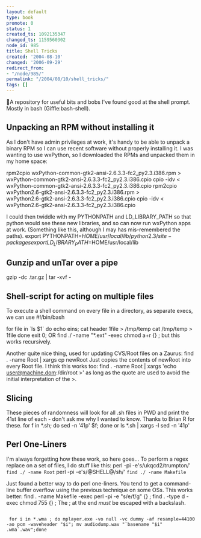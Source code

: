 ```yaml
---
layout: default
type: book
promote: 0
status: 1
created_ts: 1092135347
changed_ts: 1159560302
node_id: 985
title: Shell Tricks
created: '2004-08-10'
changed: '2006-09-29'
redirect_from:
- "/node/985/"
permalink: "/2004/08/10/shell_tricks/"
tags: []
---
```

A repository for useful bits and bobs I've found good at the shell prompt.  Mostly in bash (Giffle:bash-shell).
<!--break-->
## Unpacking an RPM without installing it
As I don't have admin privileges at work, it's handy to be able to unpack a binary RPM so I can use recent software without properly installing it.  I was wanting to use wxPython, so I downloaded the RPMs and unpacked them in my home space:

 rpm2cpio wxPython-common-gtk2-ansi-2.6.3.3-fc2_py2.3.i386.rpm > \
     wxPython-common-gtk2-ansi-2.6.3.3-fc2_py2.3.i386.cpio
 cpio -idv < wxPython-common-gtk2-ansi-2.6.3.3-fc2_py2.3.i386.cpio 
 rpm2cpio wxPython2.6-gtk2-ansi-2.6.3.3-fc2_py2.3.i386.rpm > \
     wxPython2.6-gtk2-ansi-2.6.3.3-fc2_py2.3.i386.cpio
 cpio -idv < wxPython2.6-gtk2-ansi-2.6.3.3-fc2_py2.3.i386.cpio 

I could then twiddle with my PYTHONPATH and LD_LIBRARY_PATH so that python would see these new libraries, and so can now run wxPython apps at work. (Something like this, although I may has mis-remembered the paths).
 export PYTHONPATH=$HOME/usr/local/lib/python2.3/site-packages
 export LD_LIBRARY_PATH=$HOME/usr/local/lib


## Gunzip and unTar over a pipe
 gzip -dc <filename>.tar.gz | tar -xvf -

## Shell-script for acting on multiple files
To execute a shell command on every file in a directory, as separate execs, we can use
 #!/bin/bash
 
 for file in \`ls $1\`
 do
 echo eins;
 cat header $1$file > /tmp/temp
 cat /tmp/temp > $1$file
 done
 exit 0;
OR
 find ./ -name "*.ext" -exec chmod a+r {} \;
but this works recursively.

Another quite nice thing, used for updating CVS/Root files on a Zaurus:
 find . -name Root | xargs cp newRoot 
Just copies the contents of newRoot into every Root file.  I think this works too:
 find . -name Root | xargs 'echo user@machine.dom:/dir/root >'
as long as the quote are used to avoid the initial interpretation of the >.
## Slicing
These pieces of randomness will look for all .sh files in PWD and print the 41st line of each - don't ask me why I wanted to know.  Thanks to Brian R for these.
 for f in *.sh; do sed -n '41p' $f; done
or
 ls *.sh | xargs -l sed -n '41p'

## Perl One-Liners
I'm always forgetting how these work, so here goes... To perform a regex replace on a set of files, I do stuff like this:
 perl -pi -e's/ukqcd2/trumpton/' `find ./ -name Root`
 perl -pi -e's/\@SHELL\@/sh/' `find ./ -name Makefile`

Just found a better way to do perl one-liners. You tend to get a command-line buffer overflow using the previous technique on some OSs. This works better:
 find . -name Makefile -exec perl -pi -e "s/e/f/g" {} \;
 find . -type d -exec chmod 755 {} \;
The ; at the end *must* be escaped with a backslash.

<code>
 for i in *.wma ; do mplayer.exe -vo null -vc dummy -af resample=44100 -ao pcm -waveheader "$i"; mv audiodump.wav "`basename "$i" .wma`.wav";done
</code>
